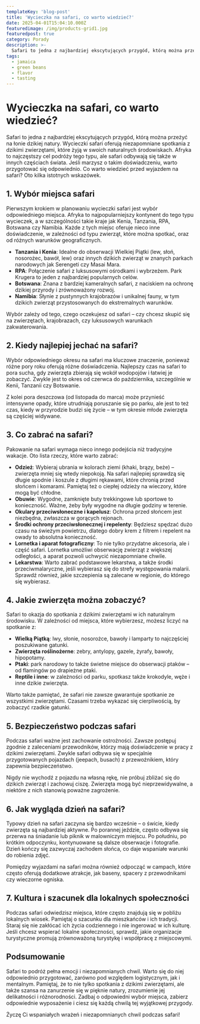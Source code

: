 ```yaml
---
templateKey: 'blog-post'
title: 'Wycieczka na safari, co warto wiedzieć?'
date: 2025-04-01T15:04:10.000Z
featuredimage: /img/products-grid1.jpg
featuredpost: true
category: Porady
description: >-
  Safari to jedna z najbardziej ekscytujących przygód, którą można przeżyć na łonie dzikiej natury. Wycieczki safari oferują niezapomniane spotkania z dzikimi zwierzętami, które żyją w swoich naturalnych środowiskach.
tags:
  - jamaica
  - green beans
  - flavor
  - tasting
---
```


# Wycieczka na safari, co warto wiedzieć?

Safari to jedna z najbardziej ekscytujących przygód, którą można przeżyć na łonie dzikiej natury. Wycieczki safari oferują niezapomniane spotkania z dzikimi zwierzętami, które żyją w swoich naturalnych środowiskach. Afryka to najczęstszy cel podróży tego typu, ale safari odbywają się także w innych częściach świata. Jeśli marzysz o takim doświadczeniu, warto przygotować się odpowiednio. Co warto wiedzieć przed wyjazdem na safari? Oto kilka istotnych wskazówek.

## 1. Wybór miejsca safari

Pierwszym krokiem w planowaniu wycieczki safari jest wybór odpowiedniego miejsca. Afryka to najpopularniejszy kontynent do tego typu wycieczek, a w szczególności takie kraje jak Kenia, Tanzania, RPA, Botswana czy Namibia. Każde z tych miejsc oferuje nieco inne doświadczenie, w zależności od typu zwierząt, które można spotkać, oraz od różnych warunków geograficznych.

- **Tanzania i Kenia**: Idealne do obserwacji Wielkiej Piątki (lew, słoń, nosorożec, bawół, lew) oraz innych dzikich zwierząt w znanych parkach narodowych jak Serengeti czy Masai Mara.
- **RPA**: Połączenie safari z luksusowymi ośrodkami i wybrzeżem. Park Krugera to jeden z najbardziej popularnych celów.
- **Botswana**: Znana z bardziej kameralnych safari, z naciskiem na ochronę dzikiej przyrody i zrównoważony rozwój.
- **Namibia**: Słynie z pustynnych krajobrazów i unikalnej fauny, w tym dzikich zwierząt przystosowanych do ekstremalnych warunków.

Wybór zależy od tego, czego oczekujesz od safari – czy chcesz skupić się na zwierzętach, krajobrazach, czy luksusowych warunkach zakwaterowania.

## 2. Kiedy najlepiej jechać na safari?

Wybór odpowiedniego okresu na safari ma kluczowe znaczenie, ponieważ różne pory roku oferują różne doświadczenia. Najlepszy czas na safari to pora sucha, gdy zwierzęta zbierają się wokół wodopojów i łatwiej je zobaczyć. Zwykle jest to okres od czerwca do października, szczególnie w Kenii, Tanzanii czy Botswanie.

Z kolei pora deszczowa (od listopada do marca) może przynieść intensywne opady, które utrudniają poruszanie się po parku, ale jest to też czas, kiedy w przyrodzie budzi się życie – w tym okresie młode zwierzęta są częściej widywane.

## 3. Co zabrać na safari?

Pakowanie na safari wymaga nieco innego podejścia niż tradycyjne wakacje. Oto lista rzeczy, które warto zabrać:

- **Odzież**: Wybieraj ubrania w kolorach ziemi (khaki, brązy, beże) – zwierzęta mniej się wtedy niepokoją. Na safari najlepiej sprawdzą się długie spodnie i koszule z długimi rękawami, które chronią przed słońcem i komarami. Pamiętaj też o ciepłej odzieży na wieczory, które mogą być chłodne.
- **Obuwie**: Wygodne, zamknięte buty trekkingowe lub sportowe to konieczność. Ważne, żeby były wygodne na długie godziny w terenie.
- **Okulary przeciwsłoneczne i kapelusz**: Ochrona przed słońcem jest niezbędna, zwłaszcza w gorących rejonach.
- **Środki ochrony przeciwsłonecznej i repelenty**: Będziesz spędzać dużo czasu na świeżym powietrzu, dlatego dobry krem z filtrem i repelent na owady to absolutna konieczność.
- **Lornetka i aparat fotograficzny**: To nie tylko przydatne akcesoria, ale i część safari. Lornetka umożliwi obserwację zwierząt z większej odległości, a aparat pozwoli uchwycić niezapomniane chwile.
- **Lekarstwa**: Warto zabrać podstawowe lekarstwa, a także środki przeciwmalaryczne, jeśli wybierasz się do strefy występowania malarii. Sprawdź również, jakie szczepienia są zalecane w regionie, do którego się wybierasz.

## 4. Jakie zwierzęta można zobaczyć?

Safari to okazja do spotkania z dzikimi zwierzętami w ich naturalnym środowisku. W zależności od miejsca, które wybierzesz, możesz liczyć na spotkanie z:

- **Wielką Piątką**: lwy, słonie, nosorożce, bawoły i lamparty to najczęściej poszukiwane gatunki.
- **Zwierzęta roślinożerne**: zebry, antylopy, gazele, żyrafy, bawoły, hipopotamy.
- **Ptaki**: park narodowy to także świetne miejsce do obserwacji ptaków – od flamingów po drapieżne ptaki.
- **Reptile i inne**: w zależności od parku, spotkasz także krokodyle, węże i inne dzikie zwierzęta.

Warto także pamiętać, że safari nie zawsze gwarantuje spotkanie ze wszystkimi zwierzętami. Czasami trzeba wykazać się cierpliwością, by zobaczyć rzadkie gatunki.

## 5. Bezpieczeństwo podczas safari

Podczas safari ważne jest zachowanie ostrożności. Zawsze postępuj zgodnie z zaleceniami przewodników, którzy mają doświadczenie w pracy z dzikimi zwierzętami. Zwykle safari odbywa się w specjalnie przygotowanych pojazdach (jeepach, busach) z przewoźnikiem, który zapewnia bezpieczeństwo.

Nigdy nie wychodź z pojazdu na własną rękę, nie próbuj zbliżać się do dzikich zwierząt i zachowuj ciszę. Zwierzęta mogą być nieprzewidywalne, a niektóre z nich stanowią poważne zagrożenie.

## 6. Jak wygląda dzień na safari?

Typowy dzień na safari zaczyna się bardzo wcześnie – o świcie, kiedy zwierzęta są najbardziej aktywne. Po porannej jeździe, często odbywa się przerwa na śniadanie lub piknik w malowniczym miejscu. Po południu, po krótkim odpoczynku, kontynuowane są dalsze obserwacje i fotografie. Dzień kończy się zazwyczaj zachodem słońca, co daje wspaniałe warunki do robienia zdjęć.

Pomiędzy wyjazdami na safari można również odpocząć w campach, które często oferują dodatkowe atrakcje, jak baseny, spacery z przewodnikami czy wieczorne ogniska.

## 7. Kultura i szacunek dla lokalnych społeczności

Podczas safari odwiedzisz miejsca, które często znajdują się w pobliżu lokalnych wiosek. Pamiętaj o szacunku dla mieszkańców i ich tradycji. Staraj się nie zakłócać ich życia codziennego i nie ingerować w ich kulturę. Jeśli chcesz wspierać lokalne społeczności, sprawdź, jakie organizacje turystyczne promują zrównoważoną turystykę i współpracę z miejscowymi.

## Podsumowanie

Safari to podróż pełna emocji i niezapomnianych chwil. Warto się do niej odpowiednio przygotować, zarówno pod względem logistycznym, jak i mentalnym. Pamiętaj, że to nie tylko spotkania z dzikimi zwierzętami, ale także szansa na zanurzenie się w pięknie natury, zrozumienie jej delikatności i różnorodności. Zadbaj o odpowiedni wybór miejsca, zabierz odpowiednie wyposażenie i ciesz się każdą chwilą tej wyjątkowej przygody.

Życzę Ci wspaniałych wrażeń i niezapomnianych chwil podczas safari!
